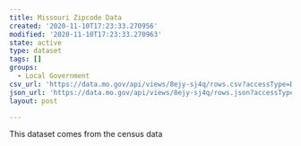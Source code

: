 ```yaml
---
title: Missouri Zipcode Data
created: '2020-11-10T17:23:33.270956'
modified: '2020-11-10T17:23:33.270963'
state: active
type: dataset
tags: []
groups:
  - Local Government
csv_url: 'https://data.mo.gov/api/views/8ejy-sj4q/rows.csv?accessType=DOWNLOAD'
json_url: 'https://data.mo.gov/api/views/8ejy-sj4q/rows.json?accessType=DOWNLOAD'
layout: post

---
```

This dataset comes from the census data
